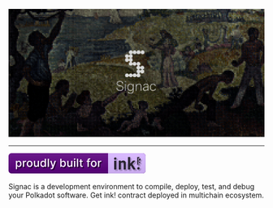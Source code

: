 ![](./media/signac_logo.png)

---
![Proudly built for Ink!](https://github.com/paritytech/ink/blob/master/.images/built-for-ink.svg)


Signac is a development environment to compile, deploy, test, and debug your Polkadot software. Get ink! contract deployed in multichain ecosystem.
